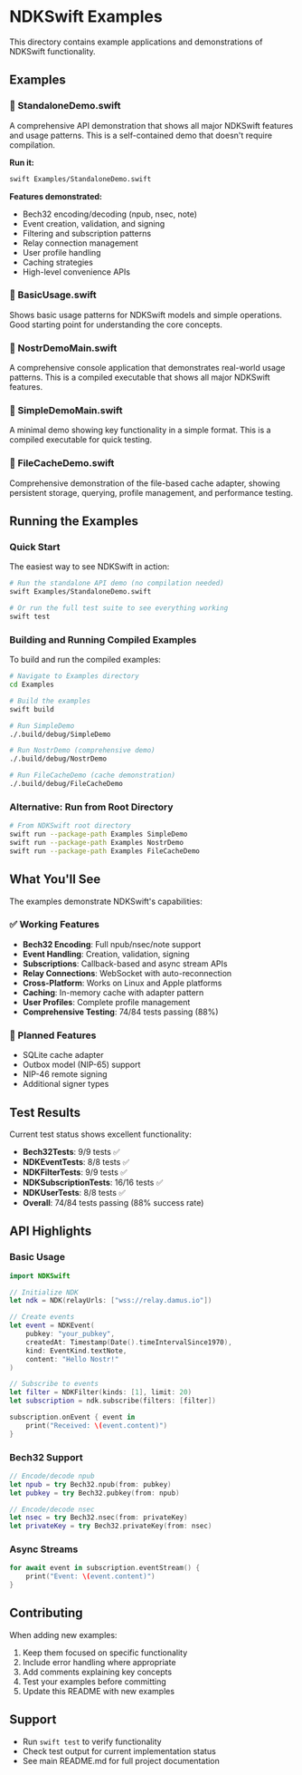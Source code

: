 # NDKSwift Examples

This directory contains example applications and demonstrations of NDKSwift functionality.

## Examples

### 📖 StandaloneDemo.swift
A comprehensive API demonstration that shows all major NDKSwift features and usage patterns. This is a self-contained demo that doesn't require compilation.

**Run it:**
```bash
swift Examples/StandaloneDemo.swift
```

**Features demonstrated:**
- Bech32 encoding/decoding (npub, nsec, note)
- Event creation, validation, and signing
- Filtering and subscription patterns
- Relay connection management
- User profile handling
- Caching strategies
- High-level convenience APIs

### 📱 BasicUsage.swift
Shows basic usage patterns for NDKSwift models and simple operations. Good starting point for understanding the core concepts.

### 🚀 NostrDemoMain.swift
A comprehensive console application that demonstrates real-world usage patterns. This is a compiled executable that shows all major NDKSwift features.

### 🧪 SimpleDemoMain.swift
A minimal demo showing key functionality in a simple format. This is a compiled executable for quick testing.

### 💾 FileCacheDemo.swift
Comprehensive demonstration of the file-based cache adapter, showing persistent storage, querying, profile management, and performance testing.

## Running the Examples

### Quick Start
The easiest way to see NDKSwift in action:

```bash
# Run the standalone API demo (no compilation needed)
swift Examples/StandaloneDemo.swift

# Or run the full test suite to see everything working
swift test
```

### Building and Running Compiled Examples
To build and run the compiled examples:

```bash
# Navigate to Examples directory
cd Examples

# Build the examples
swift build

# Run SimpleDemo
./.build/debug/SimpleDemo

# Run NostrDemo (comprehensive demo)
./.build/debug/NostrDemo

# Run FileCacheDemo (cache demonstration)
./.build/debug/FileCacheDemo
```

### Alternative: Run from Root Directory
```bash
# From NDKSwift root directory
swift run --package-path Examples SimpleDemo
swift run --package-path Examples NostrDemo
swift run --package-path Examples FileCacheDemo
```

## What You'll See

The examples demonstrate NDKSwift's capabilities:

### ✅ Working Features
- **Bech32 Encoding**: Full npub/nsec/note support
- **Event Handling**: Creation, validation, signing
- **Subscriptions**: Callback-based and async stream APIs
- **Relay Connections**: WebSocket with auto-reconnection
- **Cross-Platform**: Works on Linux and Apple platforms
- **Caching**: In-memory cache with adapter pattern
- **User Profiles**: Complete profile management
- **Comprehensive Testing**: 74/84 tests passing (88%)

### 🚧 Planned Features
- SQLite cache adapter
- Outbox model (NIP-65) support
- NIP-46 remote signing
- Additional signer types

## Test Results
Current test status shows excellent functionality:

- **Bech32Tests**: 9/9 tests ✅
- **NDKEventTests**: 8/8 tests ✅  
- **NDKFilterTests**: 9/9 tests ✅
- **NDKSubscriptionTests**: 16/16 tests ✅
- **NDKUserTests**: 8/8 tests ✅
- **Overall**: 74/84 tests passing (88% success rate)

## API Highlights

### Basic Usage
```swift
import NDKSwift

// Initialize NDK
let ndk = NDK(relayUrls: ["wss://relay.damus.io"])

// Create events
let event = NDKEvent(
    pubkey: "your_pubkey",
    createdAt: Timestamp(Date().timeIntervalSince1970),
    kind: EventKind.textNote,
    content: "Hello Nostr!"
)

// Subscribe to events
let filter = NDKFilter(kinds: [1], limit: 20)
let subscription = ndk.subscribe(filters: [filter])

subscription.onEvent { event in
    print("Received: \(event.content)")
}
```

### Bech32 Support
```swift
// Encode/decode npub
let npub = try Bech32.npub(from: pubkey)
let pubkey = try Bech32.pubkey(from: npub)

// Encode/decode nsec
let nsec = try Bech32.nsec(from: privateKey)
let privateKey = try Bech32.privateKey(from: nsec)
```

### Async Streams
```swift
for await event in subscription.eventStream() {
    print("Event: \(event.content)")
}
```

## Contributing

When adding new examples:

1. Keep them focused on specific functionality
2. Include error handling where appropriate
3. Add comments explaining key concepts
4. Test your examples before committing
5. Update this README with new examples

## Support

- Run `swift test` to verify functionality
- Check test output for current implementation status
- See main README.md for full project documentation
